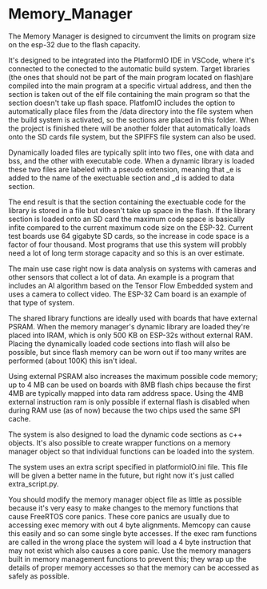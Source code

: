 # Memory_Manager
The Memory Manager is designed to circumvent the limits on program size on the esp-32 due to the flash capacity.

It's designed to be integrated into the PlatformIO IDE in VSCode, where it's connected to the conected to the automatic build system. Target libraries (the ones that should not be part of the main program located on flash)are compiled into the main program at a specific virtual address, and then the section is taken out of the elf file containing the main program so that the section doesn't take up flash space. PlatfomIO includes the option to automatically place files from  the /data directory into the file system when the build system is activated, so the sections are placed in this folder. When the project is finished there will be another folder that automatically loads onto the SD cards file system, but the SPIFFS file system can also be used. 

Dynamically loaded files are typically split into two files, one with data and bss, and the other with executable code. When a dynamic library is loaded these two files are labeled with a pseudo extension, meaning that _e is added to the name of the exectuable section and _d is added to data section.

 The end result is that the section containing the exectuable code for the library is stored in a file but doesn't take up space in the flash. If the library section is loaded onto an SD card the maximum code space is basically infite compared to the current maximum code size on the ESP-32. Current test boards use 64 gigabyte SD cards, so the increase in code space is a factor of four thousand. Most programs that use this system will probbly need a lot of long term storage capacity and so this is an over estimate.

The main use case right now is data analysis on systems with cameras and other sensors that collect a lot of data. An example is a program that includes an AI algorithm based on the Tensor Flow Embedded system and uses a camera to collect video. The ESP-32 Cam board is an example of that type of system.

The shared library functions are ideally used with boards that have external PSRAM. When the memory manager's dynamic library are loaded they're placed into IRAM, which is only 500 KB on ESP-32s without external RAM. Placing the dynamically loaded code sections into flash will also be possible, but since flash memory can be worn out if too many writes are performed (about 100K) this isn't ideal.

Using external PSRAM also increases the maximum possible code memory; up to 4 MB can be used on boards with 8MB flash chips because the first 4MB are typically mapped into data ram address space. Using the 4MB external instruction ram is only possible if external flash is disabled when during RAM use (as of now) because the two chips used the same SPI cache.  
 
 The system is also designed to load the dynamic code sections as c++ objects. It's also possible to create wrapper functions on a memory manager object so that individual functions can be loaded into the system. 
 
 The system uses an extra script specified in platformioIO.ini file. This file will be given a better name in the future, but right now it's just called extra_script.py.
 
 You should modify the memory manager object file as little as possible because it's very easy to make changes to the memory functions that cause FreeRTOS core panics. These core panics are usually due to accessing exec memory with out 4 byte alignments. Memcopy can cause this easily and so can some single byte accesses. If the exec ram functions are called in the wrong place the system will load a 4 byte instruction that may not exist which also causes a core panic. Use the memory managers built in memory management functions to prevent this; they wrap up the details of proper memory accesses so that the memory can be accessed as safely as possible.
 
 
 





